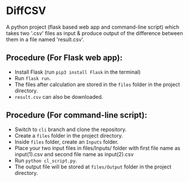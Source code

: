 # DiffCSV
   A python project (flask based web app and command-line script) which takes two '.csv' files as input & produce output of the difference between them in a file named 'result.csv'.
   

## Procedure (For Flask web app):
   - Install Flask (run `pip3 install Flask` in the terminal)
   - Run `flask run`.
   - The files after calculation are stored in the `files` folder in the project directory.
   - `result.csv` can also be downloaded.
   
## Procedure (For command-line script):
   - Switch to `cli` branch and clone the repository.
   - Create a `files` folder in the project directory.
   - Inside `files` folder, create an `Inputs` folder.
   - Place your two input files in files/Inputs/ folder with first file name as input(1).csv and second file name as input(2).csv
   - Run `python cl_script.py`.
   - The output file will be stored at `files/Output` folder in the project directory.
   
